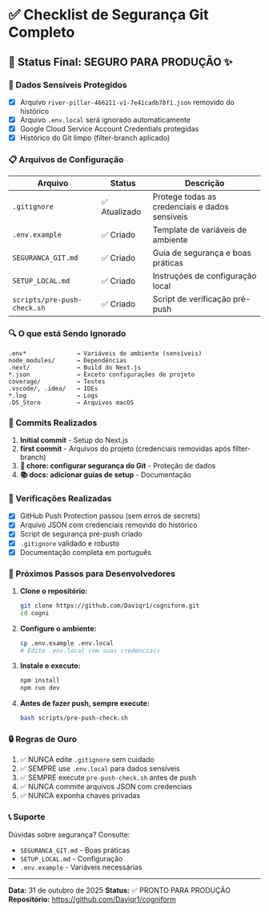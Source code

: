 # ✅ Checklist de Segurança Git Completo

## 🎯 Status Final: SEGURO PARA PRODUÇÃO ✨

### 🔐 Dados Sensíveis Protegidos

- [x] Arquivo `river-pillar-466211-v1-7e41cadb78f1.json` removido do histórico
- [x] Arquivo `.env.local` será ignorado automaticamente
- [x] Google Cloud Service Account Credentials protegidas
- [x] Histórico do Git limpo (filter-branch aplicado)

### 📋 Arquivos de Configuração

| Arquivo | Status | Descrição |
|---------|--------|-----------|
| `.gitignore` | ✅ Atualizado | Protege todas as credenciais e dados sensíveis |
| `.env.example` | ✅ Criado | Template de variáveis de ambiente |
| `SEGURANCA_GIT.md` | ✅ Criado | Guia de segurança e boas práticas |
| `SETUP_LOCAL.md` | ✅ Criado | Instruções de configuração local |
| `scripts/pre-push-check.sh` | ✅ Criado | Script de verificação pré-push |

### 🔍 O que está Sendo Ignorado

```
.env*              → Variáveis de ambiente (sensíveis)
node_modules/      → Dependências
.next/             → Build do Next.js
*.json             → Exceto configurações de projeto
coverage/          → Testes
.vscode/, .idea/   → IDEs
*.log              → Logs
.DS_Store          → Arquivos macOS
```

### 🚀 Commits Realizados

1. **Initial commit** - Setup do Next.js
2. **first commit** - Arquivos do projeto (credenciais removidas após filter-branch)
3. **🔐 chore: configurar segurança do Git** - Proteção de dados
4. **📚 docs: adicionar guias de setup** - Documentação

### 🧪 Verificações Realizadas

- [x] GitHub Push Protection passou (sem erros de secrets)
- [x] Arquivo JSON com credenciais removido do histórico
- [x] Script de segurança pré-push criado
- [x] `.gitignore` validado e robusto
- [x] Documentação completa em português

### 📝 Próximos Passos para Desenvolvedores

1. **Clone o repositório:**
   ```bash
   git clone https://github.com/Daviqr1/cogniform.git
   cd cogni
   ```

2. **Configure o ambiente:**
   ```bash
   cp .env.example .env.local
   # Edite .env.local com suas credenciais
   ```

3. **Instale e execute:**
   ```bash
   npm install
   npm run dev
   ```

4. **Antes de fazer push, sempre execute:**
   ```bash
   bash scripts/pre-push-check.sh
   ```

### 🔒 Regras de Ouro

1. ✅ NUNCA edite `.gitignore` sem cuidado
2. ✅ SEMPRE use `.env.local` para dados sensíveis
3. ✅ SEMPRE execute `pre-push-check.sh` antes de push
4. ✅ NUNCA commite arquivos JSON com credenciais
5. ✅ NUNCA exponha chaves privadas

### 📞 Suporte

Dúvidas sobre segurança? Consulte:
- `SEGURANCA_GIT.md` - Boas práticas
- `SETUP_LOCAL.md` - Configuração
- `.env.example` - Variáveis necessárias

---

**Data:** 31 de outubro de 2025
**Status:** ✅ PRONTO PARA PRODUÇÃO
**Repositório:** https://github.com/Daviqr1/cogniform
